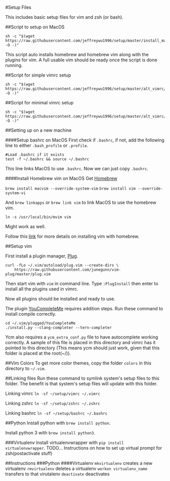 #Setup Files

This includes basic setup files for vim and zsh (or bash).


##Script to setup on MacOS

```
sh -c "$(wget https://raw.githubusercontent.com/jeffreywu1996/setup/master/install_mac.sh -O -)"
```

This script auto installs homebrew and homebrew vim along with the plugins for vim.
A full usable vim should be ready once the script is done running.

##Script for simple vimrc setup

```
sh -c "$(wget https://raw.githubusercontent.com/jeffreywu1996/setup/master/alt_vimrc/setup_simple_vim.sh -O -)"
```

##Script for minimal vimrc setup

```
sh -c "$(wget https://raw.githubusercontent.com/jeffreywu1996/setup/master/alt_vimrc/setup_minimal_vim.sh -O -)"
```

##Setting up on a new machine

####Setup bashrc on MacOS
First check if `.bashrc`, if not, add the following line to either `.bash_profile` or `.profile`.

```
#Load .bashrc if it exists
test -f ~/.bashrc && source ~/.bashrc
```

This line links MacOS to use `.bashrc`. Now we can just copy `.bashrc`.

####Install Homebrew vim on MacOS
Get [Homebrew](http://brew.sh/)

```brew install macvim --override-system-vim```
```brew install vim --override-system-vi```

And `brew linkapps` or `brew link vim` to link MacOS to use the homebrew vim.

```ln -s /usr/local/bin/mvim vim```

Might work as well.

Follow this [link](http://stackoverflow.com/questions/21694327/installing-vim-with-homebrew) for more details on installing vim with homebrew.

##Setup vim

First install a plugin manager, [Plug](https://github.com/junegunn/vim-plug).

```
curl -fLo ~/.vim/autoload/plug.vim --create-dirs \
    https://raw.githubusercontent.com/junegunn/vim-plug/master/plug.vim
```

Then start vim with `vim` in command line.
Type `:PlugInstall` then enter to install all the plugins used in vimrc.

Now all plugins should be installed and ready to use.

The plugin [YouCompleteMe](https://github.com/Valloric/YouCompleteMe) requires addition steps.
Run these command to install compile correctly.

```
cd ~/.vim/plugged/YouCompleteMe
./install.py --clang-completer --tern-completer
```

Ycm also requires a `ycm_extra_conf.py` file to have autocomplete working correctly. A sample of this file is placed in this directory and vimrc has it pointed to this directory (This means ycm should just work, given that this folder is placed at the root(~/)).

##Vim Colors
To get more color themes, copy the folder `colors` in this directory to `~/.vim`.

##Linking files
Run these command to symlink system's setup files to this folder. The benefit is that system's setup files will update with this folder.

Linking vimrc
```ln -sf ~/setup/vimrc ~/.vimrc```

Linking zshrc
```ln -sf ~/setup/zshrc ~/.zshrc```

Linking bashrc
```ln -sf ~/setup/bashrc ~/.bashrc```

##Python
Install python with ```brew install python```.

Install python 3 with ```brew install python3```.

###Virtualenv
Install virtualenvwrapper with ```pip install virtualenvwrapper```.
TODO... Instructions on how to set up virtual prompt for zsh(postactivate stuff)








##Instructions
###Python
####Virtualenv
`mkvirtualenv` creates a new virtualenv
`rmvirtualenv` deletes a virtualenv
`workon virtualenv_name` transfers to that virutalenv
`deactivate` deactivates
